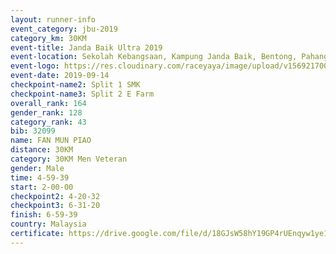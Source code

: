 ```yaml
---
layout: runner-info 
event_category: jbu-2019 
category_km: 30KM 
event-title: Janda Baik Ultra 2019  
event-location: Sekolah Kebangsaan, Kampung Janda Baik, Bentong, Pahang, Malaysia 
event-logo: https://res.cloudinary.com/raceyaya/image/upload/v1569217009/logo/janda-baik_vch1pc.jpg 
event-date: 2019-09-14 
checkpoint-name2: Split 1 SMK 
checkpoint-name3: Split 2 E Farm 
overall_rank: 164
gender_rank: 128
category_rank: 43
bib: 32099
name: FAN MUN PIAO
distance: 30KM
category: 30KM Men Veteran
gender: Male
time: 4-59-39
start: 2-00-00
checkpoint2: 4-20-32
checkpoint3: 6-31-20
finish: 6-59-39
country: Malaysia
certificate: https://drive.google.com/file/d/18GJsW58hY19GP4rUEnqyw1ye1Z3xFAvb/view?usp=sharing
---
```

